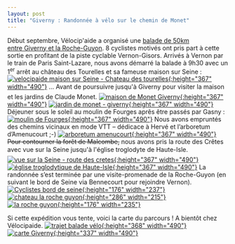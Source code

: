 ```yaml
---
layout: post
title: "Giverny : Randonnée à vélo sur le chemin de Monet"
---
```



Début septembre, Vélocip'aide a organisé une [balade de 50km entre Giverny et la Roche-Guyon](/assets/trajet-balade-velo.png "carte balade vélo Giverny"). 8 cyclistes motivés ont pris part à cette sortie en profitant de la piste cyclable Vernon-Gisors. Arrivés à Vernon par le train de Paris Saint-Lazare, nous avons démarré la balade à 9h30 avec un 1<sup>er</sup> arrêt au château des Tourelles et sa fameuse maison sur Seine :
[![](/assets/velocipaide-maison-sur-Seine-Chateau-des-tourelles-490x367.jpg "velocipaide maison sur Seine - Chateau des tourelles"){:height="367" width="490"}](/assets/velocipaide-maison-sur-Seine-Chateau-des-tourelles.jpg)
… Avant de poursuivre jusqu'à Giverny pour visiter la maison et les jardins de Claude Monet.
[![](/assets/maison-de-Monet-Giverny-490x367.jpg "maison de Monet Giverny"){:height="367" width="490"}](/assets/maison-de-Monet-Giverny.jpg)
[![](/assets/jardin-de-monet-giverny-490x367.jpg "jardin de monet - giverny"){:height="367" width="490"}](/assets/jardin-de-monet-giverny.jpg)
Déjeuner sous le soleil au moulin de Fourges aprês être passés par Gasny :
[![](/assets/moulin-de-Fourges--490x367.jpg "moulin de Fourges"){:height="367" width="490"}](/assets/moulin-de-Fourges-.jpg)
Nous avons empruntés des chemins vicinaux en mode VTT – dédicace à Hervé et l’arboretum d’Amenucourt ;-)
[![](/assets/arboretum-amenucourt-490x367.jpg "arboretum amenucourt"){:height="367" width="490"}](/assets/arboretum-amenucourt.jpg)
<del>Pour contourner la forêt de Malcombe,</del> nous avons pris la route des Crêtes avec vue sur la Seine jusqu'à l'église troglodyte de Haute-Isle.
[![](/assets/vue-sur-la-Seine-route-des-cretes-490x367.jpg "vue sur la Seine - route des cretes"){:height="367" width="490"}](/assets/vue-sur-la-Seine-route-des-cretes.jpg)
[![](/assets/eglise-troglodyte-490x367.jpg "église troglodytique de Haute-Isle"){:height="367" width="490"}](/assets/eglise-troglodyte.jpg)
La randonnée s’est terminée par une visite-promenade de la Roche-Guyon (en suivant le bord de Seine via Bennecourt pour rejoindre Vernon).
[![](/assets/Cyclistes-bord-de-seine-490x367.jpg "Cyclistes bord de seine"){:height="176" width="237"}](/assets/Cyclistes-bord-de-seine.jpg)<br/>
[![](/assets/chateau-la-roche-guyon-490x653.jpg "chateau la roche guyon"){:height="286" width="215"}](/assets/chateau-la-roche-guyon.jpg)<br/>
[![](/assets/la-roche-guyon-490x367.jpg "la roche guyon"){:height="176" width="235"}](/assets/la-roche-guyon.jpg)
<br clear="all"/>

Si cette expédition vous tente, voici la carte du parcours ! A bientôt chez Vélocipaide.
[![](/assets/trajet-balade-velo-490x368.png "trajet balade vélo"){:height="368" width="490"}](/assets/trajet-balade-velo.png)
[![](/assets/carte-Giverny-490x337.png "carte Giverny"){:height="337" width="490"}](/assets/carte-Giverny.png)
